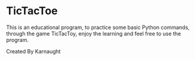 # TicTacToe

This is an educational program, to practice some basic Python commands,
through the game TicTacToy, enjoy the learning and feel free to use the program.
  
  Created By 
    Karnaught
